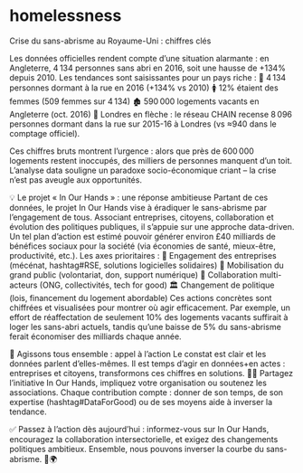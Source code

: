# homelessness
Crise du sans-abrisme au Royaume-Uni : chiffres clés

Les données officielles rendent compte d’une situation alarmante : en Angleterre, 4 134 personnes sans abri en 2016, soit une hausse de +134% depuis 2010. Les tendances sont saisissantes pour un pays riche :
👥 4 134 personnes dormant à la rue en 2016 (+134% vs 2010)
🚺 12% étaient des femmes (509 femmes sur 4 134)
🏚 590 000 logements vacants en Angleterre (oct. 2016)
🌆 Londres en flèche : le réseau CHAIN recense 8 096 personnes dormant dans la rue sur 2015-16 à Londres (vs ≈940 dans le comptage officiel).

Ces chiffres bruts montrent l’urgence : alors que près de 600 000 logements restent inoccupés, des milliers de personnes manquent d’un toit. L’analyse data souligne un paradoxe socio-économique criant – la crise n’est pas aveugle aux opportunités.

💡 Le projet « In Our Hands » : une réponse ambitieuse
Partant de ces données, le projet In Our Hands vise à éradiquer le sans-abrisme par l’engagement de tous. Associant entreprises, citoyens, collaboration et évolution des politiques publiques, il s’appuie sur une approche data-driven. Un tel plan d’action est estimé pouvoir générer environ £40 milliards de bénéfices sociaux pour la société (via économies de santé, mieux-être, productivité, etc.). Les axes prioritaires :
🔗 Engagement des entreprises (mécénat, hashtag#RSE, solutions logicielles solidaires)
👥 Mobilisation du grand public (volontariat, don, support numérique)
🤝 Collaboration multi-acteurs (ONG, collectivités, tech for good)
🏛️ Changement de politique (lois, financement du logement abordable)
Ces actions concrètes sont chiffrées et visualisées pour montrer où agir efficacement. Par exemple, un effort de réaffectation de seulement 10% des logements vacants suffirait à loger les sans-abri actuels, tandis qu’une baisse de 5% du sans-abrisme ferait économiser des milliards chaque année.

🚀 Agissons tous ensemble : appel à l’action
Le constat est clair et les données parlent d’elles-mêmes. Il est temps d’agir en données+en actes : entreprises et citoyens, transformons ces chiffres en solutions. 🤝💪 Partagez l’initiative In Our Hands, impliquez votre organisation ou soutenez les associations. Chaque contribution compte : donner de son temps, de son expertise (hashtag#DataForGood) ou de ses moyens aide à inverser la tendance.

✅ Passez à l’action dès aujourd’hui : informez-vous sur In Our Hands, encouragez la collaboration intersectorielle, et exigez des changements politiques ambitieux. Ensemble, nous pouvons inverser la courbe du sans-abrisme. 🚀🌍

